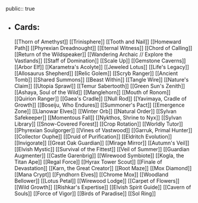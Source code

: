 public:: true
- ## Cards:
	[[Thorn of Amethyst]]
	[[Trinisphere]]
	[[Tooth and Nail]]
	[[Homeward Path]]
	[[Phyrexian Dreadnought]]
	[[Eternal Witness]]
	[[Chord of Calling]]
	[[Return of the Wildspeaker]]
	[[Wandering Archaic // Explore the Vastlands]]
	[[Staff of Domination]]
	[[Scale Up]]
	[[Gemstone Caverns]]
	[[Arbor Elf]]
	[[Karametra's Acolyte]]
	[[Jeweled Lotus]]
	[[Life's Legacy]]
	[[Allosaurus Shepherd]]
	[[Relic Golem]]
	[[Scryb Ranger]]
	[[Ancient Tomb]]
	[[Shared Summons]]
	[[Beast Within]]
	[[Tangle Wire]]
	[[Nature's Claim]]
	[[Utopia Sprawl]]
	[[Temur Sabertooth]]
	[[Green Sun's Zenith]]
	[[Ashaya, Soul of the Wild]]
	[[Manglehorn]]
	[[Mouth of Ronom]]
	[[Quirion Ranger]]
	[[Gaea's Cradle]]
	[[Null Rod]]
	[[Yavimaya, Cradle of Growth]]
	[[Boseiju, Who Endures]]
	[[Summoner's Pact]]
	[[Emergence Zone]]
	[[Llanowar Elves]]
	[[Winter Orb]]
	[[Natural Order]]
	[[Sylvan Safekeeper]]
	[[Momentous Fall]]
	[[Nykthos, Shrine to Nyx]]
	[[Sylvan Library]]
	[[Snow-Covered Forest]]
	[[Crop Rotation]]
	[[Worldly Tutor]]
	[[Phyrexian Soulgorger]]
	[[Vines of Vastwood]]
	[[Garruk, Primal Hunter]]
	[[Collector Ouphe]]
	[[Druid of Purification]]
	[[Eldritch Evolution]]
	[[Invigorate]]
	[[Great Oak Guardian]]
	[[Mirage Mirror]]
	[[Autumn's Veil]]
	[[Elvish Mystic]]
	[[Survival of the Fittest]]
	[[Veil of Summer]]
	[[Guardian Augmenter]]
	[[Castle Garenbrig]]
	[[Wirewood Symbiote]]
	[[Kogla, the Titan Ape]]
	[[Regal Force]]
	[[Hyrax Tower Scout]]
	[[Finale of Devastation]]
	[[Karn, the Great Creator]]
	[[Root Maze]]
	[[Mox Diamond]]
	[[Mana Crypt]]
	[[Fyndhorn Elves]]
	[[Chrome Mox]]
	[[Woodland Bellower]]
	[[Lotus Petal]]
	[[Wirewood Lodge]]
	[[Carpet of Flowers]]
	[[Wild Growth]]
	[[Rishkar's Expertise]]
	[[Elvish Spirit Guide]]
	[[Cavern of Souls]]
	[[Force of Vigor]]
	[[Birds of Paradise]]
	[[Sol Ring]]
